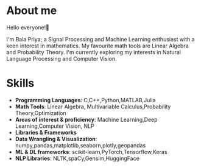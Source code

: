 # About me

Hello everyone!👋

I'm Bala Priya; a Signal Processing and Machine Learning enthusiast with a keen interest in mathematics.
My favourite math tools are Linear Algebra and Probability Theory.
I'm currently exploring my interests in Natural Language Processing and Computer Vision.

# Skills

- **Programming Languages**: C,C++,Python,MATLAB,Julia
- **Math Tools**: Linear Algebra, Multivariable Calculus,Probability Theory,Optimization
- **Areas of interest & proficiency**: Machine Learning,Deep Learning,Computer Vision, NLP
- **Libraries & Frameworks**
- **Data Wrangling & Visualization**: numpy,pandas,matplotlib,seaborn,plotly,geopandas
- **ML & DL frameworks**: scikit-learn,PyTorch,Tensorflow,Keras
- **NLP Libraries**: NLTK,spaCy,Gensim,HuggingFace

